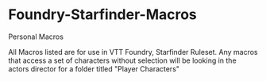 # Foundry-Starfinder-Macros
Personal Macros

All Macros listed are for use in VTT Foundry, Starfinder Ruleset.
Any macros that access a set of characters without selection will be looking in the actors director for a folder titled "Player Characters"
